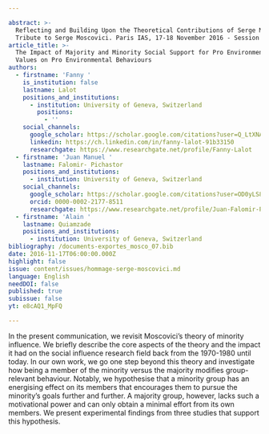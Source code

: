 ```yaml
---

abstract: >-
  Reflecting and Building Upon the Theoretical Contributions of Serge Moscovici.
  Tribute to Serge Moscovici. Paris IAS, 17-18 November 2016 - Session 2
article_title: >-
  The Impact of Majority and Minority Social Support for Pro Environmental
  Values on Pro Environmental Behaviours
authors:
  - firstname: 'Fanny '
    is_institution: false
    lastname: Lalot
    positions_and_institutions:
      - institution: University of Geneva, Switzerland
        positions:
          - ''
    social_channels:
      google_scholar: https://scholar.google.com/citations?user=Q_LtXNAAAAAJ&hl=fr
      linkedin: https://ch.linkedin.com/in/fanny-lalot-91b33150
      researchgate: https://www.researchgate.net/profile/Fanny-Lalot
  - firstname: 'Juan Manuel '
    lastname: Falomir- Pichastor
    positions_and_institutions:
      - institution: University of Geneva, Switzerland
    social_channels:
      google_scholar: https://scholar.google.com/citations?user=OD0yLS8AAAAJ&hl=en
      orcid: 0000-0002-2177-8511
      researchgate: https://www.researchgate.net/profile/Juan-Falomir-Pichastor
  - firstname: 'Alain '
    lastname: Quiamzade
    positions_and_institutions:
      - institution: University of Geneva, Switzerland
bibliography: /documents-exportes_mosco_07.bib
date: 2016-11-17T06:00:00.000Z
highlight: false
issue: content/issues/hommage-serge-moscovici.md
language: English
needDOI: false
published: true
subissue: false
yt: e8cAQ1_MpFQ

---
```



In the present communication, we revisit Moscovici’s theory of minority influence. We briefly describe the core aspects of the theory and the impact it had on the social influence research field back from the 1970-1980 until today. In our own work, we go one step beyond this theory and investigate how being a member of the minority versus the majority modifies group-relevant behaviour. Notably, we hypothesise that a minority group has an energising effect on its members that encourages them to pursue the minority’s goals further and further. A majority group, however, lacks such a motivational power and can only obtain a minimal effort from its own members. We present experimental findings from three studies that support this hypothesis.

<Youtube yt="e8cAQ1_MpFQ" caption="The impact of majority and minority social support for pro environmental values on pro-environmental behaviours"></Youtube>